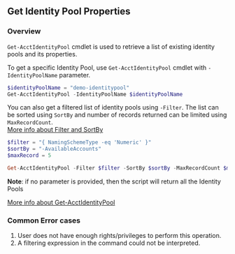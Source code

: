 ## Get Identity Pool Properties

### Overview
```Get-AcctIdentityPool``` cmdlet is used to retrieve a list of existing identity pools and its properties.

To get a specific Identity Pool, use `Get-AcctIdentityPool` cmdlet with `-IdentityPoolName` parameter.
```powershell
$identityPoolName = "demo-identitypool"
Get-AcctIdentityPool -IdentityPoolName $identityPoolName
```
You can also get a filtered list of identity pools using `-Filter`. The list can be sorted using `SortBy` and number of records returned can be limited using `MaxRecordCount`. <br> [More info about Filter and SortBy](https://developer-docs.citrix.com/en-us/citrix-virtual-apps-desktops-sdk/current-release/adidentity/about_acct_filtering)
```powershell
$filter = "{ NamingSchemeType -eq 'Numeric' }"
$sortBy = "-AvailableAccounts"
$maxRecord = 5

Get-AcctIdentityPool -Filter $filter -SortBy $sortBy -MaxRecordCount $maxRecord
```
**Note**: if no parameter is provided, then the script will return all the Identity Pools

[More info about Get-AcctIdentityPool](https://developer-docs.citrix.com/en-us/citrix-virtual-apps-desktops-sdk/current-release/adidentity/get-acctidentitypool)

### Common Error cases
1. User does not have enough rights/privileges to perform this operation.
2. A filtering expression in the command could not be interpreted.